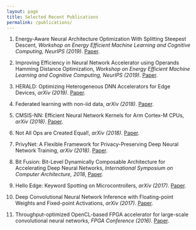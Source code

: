 ```yaml
---
layout: page
title: Selected Recent Publications
permalink: /publications/
---
```


1. Energy-Aware Neural Architecture Optimization With Splitting Steepest Descent, 
*Workshop on Energy Efficient Machine Learning and Cognitive Computing, NeurIPS (2019)*. [Paper](https://arxiv.org/pdf/1910.03103.pdf).

1. Improving Efficiency in Neural Network Accelerator using Operands Hamming Distance Optimization,
*Workshop on Energy Efficient Machine Learning and Cognitive Computing, NeurIPS (2019)*. [Paper](https://www.emc2-workshop.com/assets/docs/neurips-19/emc2-paper-30.pdf).

1. HERALD: Optimizing Heterogeneous DNN Accelerators for Edge Devices,
*arXiv (2019)*. [Paper](https://arxiv.org/pdf/1909.07437.pdf).

1. Federated learning with non-iid data,
*arXiv (2018)*. [Paper](https://arxiv.org/pdf/1806.00582.pdf).

1. CMSIS-NN: Efficient Neural Network Kernels for Arm Cortex-M CPUs,
*arXiv (2018)*. [Paper](https://arxiv.org/abs/1801.06601).

1. Not All Ops are Created Equal!,
*arXiv (2018)*. [Paper](https://arxiv.org/abs/1801.04326).

1. PrivyNet: A Flexible Framework for Privacy-Preserving Deep Neural Network Training,
*arXiv (2018)*. [Paper](https://arxiv.org/abs/1709.06161).

1. Bit Fusion: Bit-Level Dynamically Composable Architecture for Accelerating Deep Neural Networks, 
*International Symposium on Computer Architecture, 2018*, [Paper](https://arxiv.org/abs/1712.01507).

1. Hello Edge: Keyword Spotting on Microcontrollers, 
*arXiv (2017)*. [Paper](https://arxiv.org/abs/1711.07128).

1. Deep Convolutional Neural Network Inference with Floating-point Weights and Fixed-point Activations,
*arXiv (2017)*. [Paper](https://arxiv.org/abs/1703.03073).

1. Throughput-optimized OpenCL-based FPGA accelerator for large-scale convolutional neural networks,
*FPGA Conference (2016)*. [Paper](https://dl.acm.org/citation.cfm?id=2847276).
